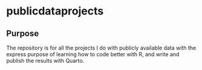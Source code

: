 # publicdataprojects

## Purpose

The repository is for all the projects I do with publicly available data with the express purpose of learning how to code better with R, and write and publish the results with Quarto.

